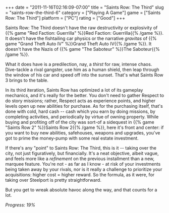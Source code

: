 +++
date = "2011-11-16T02:16:09-07:00"
title = "Saints Row: The Third"
slug = "saints-row-the-third-6"
category = ["Playing A Game"]
game = ["Saints Row: The Third"]
platform = ["PC"]
rating = ["Good"]
+++

Saints Row: The Third doesn't have the raw destructivity or explosivity of {{% game "Red Faction: Guerrilla" %}}Red Faction: Guerrilla{{% /game %}}.  It doesn't have the fishtailing car physics or the narrative <i>gravitas</i> of {{% game "Grand Theft Auto IV" %}}Grand Theft Auto IV{{% /game %}}.  It doesn't have the Nazis of {{% game "The Saboteur" %}}The Saboteur{{% /game %}}.

What it does have is a predilection, nay, a <i>thirst</i> for raw, intense chaos.  Dive-tackle a rival gangster, use him as a human shield, then leap through the window of his car and speed off into the sunset.  That's what Saints Row 3 brings to the table.

In its third iteration, Saints Row has optimized a lot of its gameplay mechanics, and it's really for the better.  You don't need to gather Respect to do story missions; rather, Respect acts as experience points, and higher levels open up new abilities for purchase.  As for the purchasing itself, that's done with cold, hard cash -- cash which you earn by doing missions, by completing activities, and periodically by virtue of owning property.  While buying and profiting off of the city was sort-of a sidequest in {{% game "Saints Row 2" %}}Saints Row 2{{% /game %}}, here it's front and center: if you want to buy new abilities, safehouses, weapons and upgrades, you've got to prime the money-pump with some real estate investment.

If there's any "point" to Saints Row: The Third, this is it -- taking over the city, not just figuratively, but financially.  It's a neat objective, albeit vague, and feels more like a <i>refinement</i> on the previous installment than a new, marquee feature.  You're not - as far as I know - at risk of your investments being taken away by your rivals, nor is it really a challenge to prioritize your acquisitions: higher cost = higher reward.  So the formula, as it were, for taking over Steelport is pretty straightforward.

But you get to wreak absolute havoc along the way, and that counts for a lot.

<i>Progress: 19%</i>